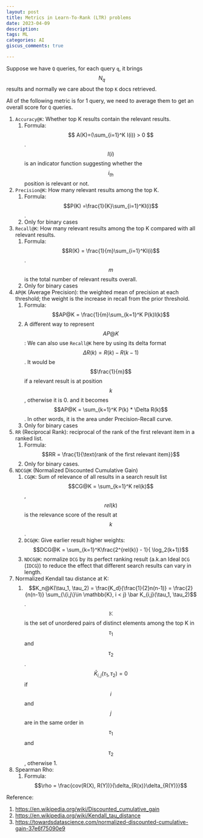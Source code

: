 ```yaml
---
layout: post
title: Metrics in Learn-To-Rank (LTR) problems
date: 2023-04-09
description:
tags: ML
categories: AI
giscus_comments: true

---
```

Suppose we have `Q` queries, for each query `q`, it brings $$N_q$$ results and normally we care about the top `K` docs retrieved. 

All of the following metric is for 1 query, we need to average them to get an overall score for `Q` queries.
1. `Accuracy@K`: Whether top K results contain the relevant results.
	1. Formula: $$ A(K)=(\sum_{i=1}^K I(i)) > 0 $$. $$I(i)$$ is an indicator function suggesting whether the $$i_{th}$$ position is relevant or not.
2. `Precision@K`: How many relevant results among the top K.
	1. Formula: $$P(K) =\frac{1}{K}\sum_{i=1}^KI(i)$$.  
	2. Only for binary cases
3. `Recall@K`: How many relevant results among the top K compared with all relevant results.
	1. Formula: $$R(K) = \frac{1}{m}\sum_{i=1}^KI(i)$$. $$m$$ is the total number of relevant results overall.
	2. Only for binary cases
4. `AP@K` (Average Precision): the weighted mean of precision at each threshold; the weight is the increase in recall from the prior threshold.
	1. Formula: $$AP@K = \frac{1}{m}\sum_{k=1}^K P(k)I(k)$$
	2. A different way to represent $$AP@K$$: We can also use `Recall@K` here by using its delta format $$\Delta R(k) = R(k) - R(k-1)$$. It would be $$\frac{1}{m}$$ if a relevant result is at position $$k$$, otherwise it is 0. and it becomes $$AP@K = \sum_{k=1}^K P(k) * \Delta R(k)$$. In other words, it is the area under Precision-Recall curve.
	3. Only for binary cases
5. `RR` (Reciprocal Rank): reciprocal of the rank of the first relevant item in a ranked list.
	1. Formula: $$RR = \frac{1}{\text{rank of the first relevant item}}$$
	2. Only for binary cases.
6. `NDCG@K` (Normalized Discounted Cumulative Gain)
	1. `CG@K`: Sum of relevance of all results in a search result list $$CG@K = \sum_{k=1}^K rel(k)$$, $$rel(k)$$ is the relevance score of the result at $$k$$.
	2. `DCG@K`: Give earlier result higher weights: $$DCG@K = \sum_{k=1}^K\frac{2^{rel(k)} - 1}{ \log_2(k+1)}$$
	3. `NDCG@K`: normalize `DCG` by its perfect ranking result (a.k.an Ideal `DCG` (`IDCG`)) to reduce the effect that different search results can vary in length.
7.  Normalized Kendall tau distance at K:
	1. $$K_n@K(\tau_1, \tau_2) = \frac{K_d}{\frac{1}{2}n(n-1)} = \frac{2}{n(n-1)} \sum_{\{i,j\}\in \mathbb{K}, i < j} \bar K_{i,j}(\tau_1, \tau_2)$$. $$\mathbb{K}$$ is the set of unordered pairs of distinct elements among the top K in $$\tau_1$$ and $$\tau_2$$. $$\bar K_{i,j}(\tau_1, \tau_2) = 0$$ if $$i$$ and $$j$$ are in the same order in $$\tau_1$$ and $$\tau_2$$, otherwise 1. 
8.  Spearman Rho:
	1. Formula: $$\rho = \frac{cov(R(X), R(Y))}{\delta_{R(x)}\delta_{R(Y)}}$$


Reference:
1. https://en.wikipedia.org/wiki/Discounted_cumulative_gain
2. https://en.wikipedia.org/wiki/Kendall_tau_distance
3. https://towardsdatascience.com/normalized-discounted-cumulative-gain-37e6f75090e9